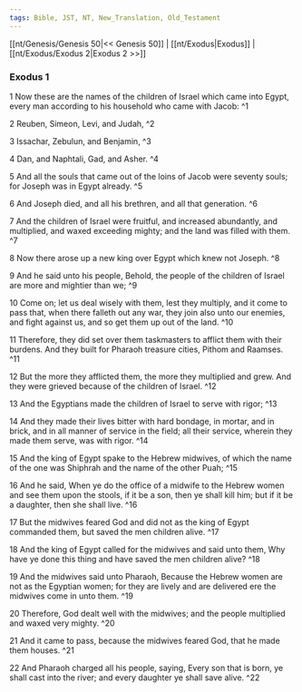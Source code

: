 ```yaml
---
tags: Bible, JST, NT, New_Translation, Old_Testament
---
```


[[nt/Genesis/Genesis 50|<< Genesis 50]] | [[nt/Exodus|Exodus]] | [[nt/Exodus/Exodus 2|Exodus 2 >>]]

### Exodus 1

1 Now these are the names of the children of Israel which came into Egypt, every man according to his household who came with Jacob:  ^1

2 Reuben, Simeon, Levi, and Judah,  ^2

3 Issachar, Zebulun, and Benjamin,  ^3

4 Dan, and Naphtali, Gad, and Asher.  ^4

5 And all the souls that came out of the loins of Jacob were seventy souls; for Joseph was in Egypt already.  ^5

6 And Joseph died, and all his brethren, and all that generation.  ^6

7 And the children of Israel were fruitful, and increased abundantly, and multiplied, and waxed exceeding mighty; and the land was filled with them.  ^7

8 Now there arose up a new king over Egypt which knew not Joseph.  ^8

9 And he said unto his people, Behold, the people of the children of Israel are more and mightier than we;  ^9

10 Come on; let us deal wisely with them, lest they multiply, and it come to pass that, when there falleth out any war, they join also unto our enemies, and fight against us, and so get them up out of the land.  ^10

11 Therefore, they did set over them taskmasters to afflict them with their burdens. And they built for Pharaoh treasure cities, Pithom and Raamses.  ^11

12 But the more they afflicted them, the more they multiplied and grew. And they were grieved because of the children of Israel.  ^12

13 And the Egyptians made the children of Israel to serve with rigor;  ^13

14 And they made their lives bitter with hard bondage, in mortar, and in brick, and in all manner of service in the field; all their service, wherein they made them serve, was with rigor.  ^14

15 And the king of Egypt spake to the Hebrew midwives, of which the name of the one was Shiphrah and the name of the other Puah;  ^15

16 And he said, When ye do the office of a midwife to the Hebrew women and see them upon the stools, if it be a son, then ye shall kill him; but if it be a daughter, then she shall live.  ^16

17 But the midwives feared God and did not as the king of Egypt commanded them, but saved the men children alive.  ^17

18 And the king of Egypt called for the midwives and said unto them, Why have ye done this thing and have saved the men children alive?  ^18

19 And the midwives said unto Pharaoh, Because the Hebrew women are not as the Egyptian women; for they are lively and are delivered ere the midwives come in unto them.  ^19

20 Therefore, God dealt well with the midwives; and the people multiplied and waxed very mighty.  ^20

21 And it came to pass, because the midwives feared God, that he made them houses.  ^21

22 And Pharaoh charged all his people, saying, Every son that is born, ye shall cast into the river; and every daughter ye shall save alive.  ^22

 
